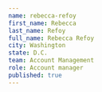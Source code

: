 ```yaml
---
name: rebecca-refoy
first_name: Rebecca
last_name: Refoy
full_name: Rebecca Refoy
city: Washington
state: D.C.
team: Account Management
role: Account manager
published: true
---
```


